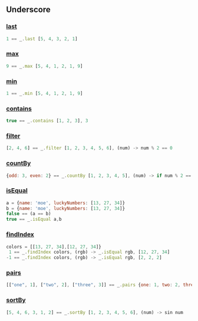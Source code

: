 ## Underscore

### [last](http://underscorejs.org/#last)
```javascript
1 == _.last [5, 4, 3, 2, 1]
```

### [max](http://underscorejs.org/#max)
```javascript
9 == _.max [5, 4, 1, 2, 1, 9]
```

### [min](http://underscorejs.org/#min)
```javascript
1 == _.min [5, 4, 1, 2, 1, 9]
```

### [contains](http://underscorejs.org/#contains)
```javascript
true == _.contains [1, 2, 3], 3
```

### [filter](http://underscorejs.org/#filter)
```javascript
[2, 4, 6] == _.filter [1, 2, 3, 4, 5, 6], (num) -> num % 2 == 0
```

### [countBy](http://underscorejs.org/#countBy)
```javascript
{odd: 3, even: 2} == _.countBy [1, 2, 3, 4, 5], (num) -> if num % 2 == 0 then 'even' else 'odd'
```

### [isEqual](http://underscorejs.org/#isEqual)
```javascript
a = {name: 'moe', luckyNumbers: [13, 27, 34]}
b = {name: 'moe', luckyNumbers: [13, 27, 34]}
false == (a == b)
true == _.isEqual a,b
```

### [findIndex](http://underscorejs.org/#findIndex)
```javascript
colors = [[13, 27, 34],[12, 27, 34]}
 1 == _.findIndex colors, (rgb) -> _.isEqual rgb, [12, 27, 34]
-1 == _.findIndex colors, (rgb) -> _.isEqual rgb, [2, 2, 2]
```

### [pairs](http://underscorejs.org/#pairs)
```javascript
[["one", 1], ["two", 2], ["three", 3]] == _.pairs {one: 1, two: 2, three: 3}
```

### [sortBy](http://underscorejs.org/#sortBy)
```javascript
[5, 4, 6, 3, 1, 2] == _.sortBy [1, 2, 3, 4, 5, 6], (num) -> sin num
```
